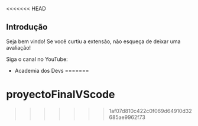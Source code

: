 <<<<<<< HEAD
## Introdução

Seja bem vindo!
Se você curtiu a extensão, não esqueça de deixar uma avaliação!

Siga o canal no YouTube:
- Academia dos Devs
=======
# proyectoFinalVScode
>>>>>>> 1af07d810c422c0f069d64910d32685ae9962f73
